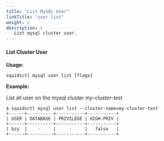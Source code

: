 ```yaml
---
title: "List MySQL User"
linkTitle: "user list"
weight: 2
description: >
   List mysql cluster user.
---
```


#### List Cluster User

**Usage**:

```shell script
squidsctl mysql user list [flags]
```

**Example:**

List all user on the mysql cluster *my-cluster-test*

```shell
$ squidsctl mysql user list --cluster-name=my-cluster-test
+------+----------+-----------+-----------+
| USER | DATABASE | PRIVILEGE | HIGH-PRIV |
+------+----------+-----------+-----------+
| bzy  |    -     |     -     |   false   |
+------+----------+-----------+-----------+
```
